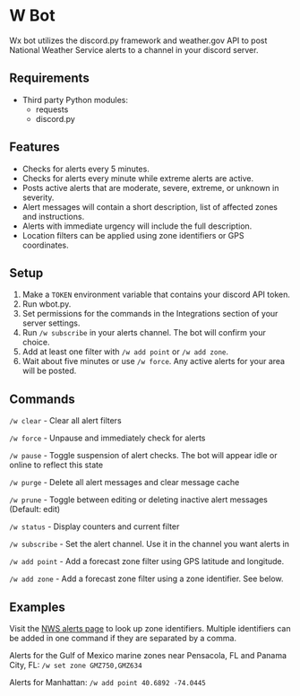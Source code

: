 # W Bot
Wx bot utilizes the discord.py framework and weather.gov API to post National Weather Service alerts to a channel in
your discord server.

## Requirements
* Third party Python modules:
  * requests
  * discord.py


## Features
- Checks for alerts every 5 minutes.
- Checks for alerts every minute while extreme alerts are active.
- Posts active alerts that are moderate, severe, extreme, or unknown in severity.
- Alert messages will contain a short description, list of affected zones and instructions.
- Alerts with immediate urgency will include the full description.
- Location filters can be applied using zone identifiers or GPS coordinates.

## Setup
1. Make a `TOKEN` environment variable that contains your discord API token.
2. Run wbot.py.
3. Set permissions for the commands in the Integrations section of your server settings.
4. Run `/w subscribe` in your alerts channel. The bot will confirm your choice.
5. Add at least one filter with `/w add point` or `/w add zone`.
6. Wait about five minutes or use `/w force`. Any active alerts for your area will be posted.

## Commands
`/w clear` - Clear all alert filters

`/w force` - Unpause and immediately check for alerts

`/w pause` - Toggle suspension of alert checks. The bot will appear idle or online to reflect this state

`/w purge` - Delete all alert messages and clear message cache

`/w prune` - Toggle between editing or deleting inactive alert messages (Default: edit)

`/w status` - Display counters and current filter

`/w subscribe` - Set the alert channel. Use it in the channel you want alerts in

`/w add point` - Add a forecast zone filter using GPS latitude and longitude.

`/w add zone` - Add a forecast zone filter using a zone identifier. See below.

## Examples
Visit the [NWS alerts page](https://alerts.weather.gov/) to look up zone identifiers. Multiple identifiers can be added
in one command if they are separated by a comma.

Alerts for the Gulf of Mexico marine zones near Pensacola, FL and Panama City, FL: `/w set zone GMZ750,GMZ634`

Alerts for Manhattan: `/w add point 40.6892 -74.0445`